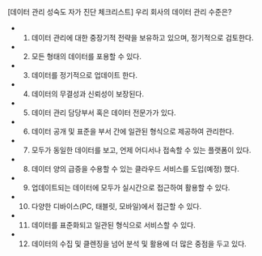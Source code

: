 
[데이터 관리 성숙도 자가 진단 체크리스트] 우리 회사의 데이터 관리 수준은?

* 1. 데이터 관리에 대한 중장기적 전략을 보유하고 있으며, 정기적으로 검토한다.
* 2. 모든 형태의 데이터를 포용할 수 있다.
* 3. 데이터를 정기적으로 업데이트 한다.
* 4. 데이터의 무결성과 신뢰성이 보장된다.
* 5. 데이터 관리 담당부서 혹은 데이터 전문가가 있다.
* 6. 데이터 공개 및 표준을 부서 간에 일관된 형식으로 제공하여 관리한다.
* 7. 모두가 동일한 데이터를 보고, 언제 어디서나 접속할 수 있는 플랫폼이 있다.
* 8. 데이터 양의 급증을 수용할 수 있는 클라우드 서비스를 도입(예정) 했다.
* 9. 업데이트되는 데이터에 모두가 실시간으로 접근하여 활용할 수 있다.
* 10. 다양한 디바이스(PC, 태블릿, 모바일)에서 접근할 수 있다.
* 11. 데이터를 표준화되고 일관된 형식으로 서비스할 수 있다.
* 12. 데이터의 수집 및 클렌징을 넘어 분석 및 활용에 더 많은 중점을 두고 있다.